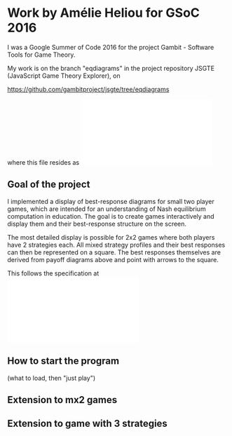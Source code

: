 # Work by Amélie Heliou for GSoC 2016

I was a Google Summer of Code 2016 for the project
Gambit - Software Tools for Game Theory.

My work is on the branch "eqdiagrams" in the project
repository JSGTE (JavaScript Game Theory Explorer), on 

https://github.com/gambitproject/jsgte/tree/eqdiagrams

where this file resides as 
![./amelie.md](./amelie.md)

## Goal of the project

I implemented a display of best-response diagrams for small
two player games, which are intended for an understanding of
Nash equilibrium computation in education.
The goal is to create games interactively and display them
and their best-response structure on the screen.

The most detailed display is possible for 2x2 games where
both players have 2 strategies each. All mixed strategy
profiles and their best responses can then be represented on
a square. The best responses themselves are derived from
payoff diagrams above and point with arrows to the square.

This follows the specification at
![](./INFOS/eqdiagrams.md)

## How to start the program

(what to load, then "just play")

## Extension to mx2 games

## Extension to game with 3 strategies


